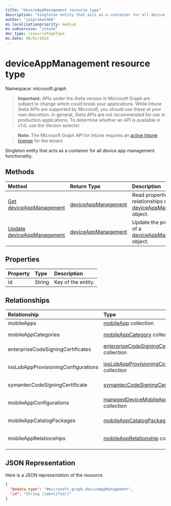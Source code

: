 ```yaml
---
title: "deviceAppManagement resource type"
description: "Singleton entity that acts as a container for all device app management functionality."
author: "jaiprakashmb"
ms.localizationpriority: medium
ms.subservice: "intune"
doc_type: resourcePageType
ms.date: 08/01/2024
---
```


# deviceAppManagement resource type

Namespace: microsoft.graph

> **Important:** APIs under the /beta version in Microsoft Graph are subject to change which could break your applications. While Intune /beta APIs are supported by Microsoft, you should use these at your own discretion. In general, /beta APIs are not recommended for use in production applications. To determine whether an API is available in v1.0, use the Version selector

> **Note:** The Microsoft Graph API for Intune requires an [active Intune license](https://go.microsoft.com/fwlink/?linkid=839381) for the tenant.

Singleton entity that acts as a container for all device app management functionality.

## Methods
|Method|Return Type|Description|
|:---|:---|:---|
|[Get deviceAppManagement](../api/intune-apps-deviceappmanagement-get.md)|[deviceAppManagement](../resources/intune-apps-deviceappmanagement.md)|Read properties and relationships of the [deviceAppManagement](../resources/intune-apps-deviceappmanagement.md) object.|
|[Update deviceAppManagement](../api/intune-apps-deviceappmanagement-update.md)|[deviceAppManagement](../resources/intune-apps-deviceappmanagement.md)|Update the properties of a [deviceAppManagement](../resources/intune-apps-deviceappmanagement.md) object.|

## Properties
|Property|Type|Description|
|:---|:---|:---|
|id|String|Key of the entity.|

## Relationships
|Relationship|Type|Description|
|:---|:---|:---|
|mobileApps|[mobileApp](../resources/intune-apps-mobileapp.md) collection|The mobile apps.|
|mobileAppCategories|[mobileAppCategory](../resources/intune-apps-mobileappcategory.md) collection|The mobile app categories.|
|enterpriseCodeSigningCertificates|[enterpriseCodeSigningCertificate](../resources/intune-apps-enterprisecodesigningcertificate.md) collection|The Windows Enterprise Code Signing Certificate.|
|iosLobAppProvisioningConfigurations|[iosLobAppProvisioningConfiguration](../resources/intune-apps-ioslobappprovisioningconfiguration.md) collection|The IOS Lob App Provisioning Configurations.|
|symantecCodeSigningCertificate|[symantecCodeSigningCertificate](../resources/intune-apps-symanteccodesigningcertificate.md)|The WinPhone Symantec Code Signing Certificate.|
|mobileAppConfigurations|[managedDeviceMobileAppConfiguration](../resources/intune-apps-manageddevicemobileappconfiguration.md) collection|The Managed Device Mobile Application Configurations.|
|mobileAppCatalogPackages|[mobileAppCatalogPackage](../resources/intune-apps-mobileappcatalogpackage.md) collection|MobileAppCatalogPackage entities.|
|mobileAppRelationships|[mobileAppRelationship](../resources/intune-apps-mobileapprelationship.md) collection|List mobileAppRelationship objects for mobile applications.|

## JSON Representation
Here is a JSON representation of the resource.
<!-- {
  "blockType": "resource",
  "keyProperty": "id",
  "@odata.type": "microsoft.graph.deviceAppManagement"
}
-->
``` json
{
  "@odata.type": "#microsoft.graph.deviceAppManagement",
  "id": "String (identifier)"
}
```

